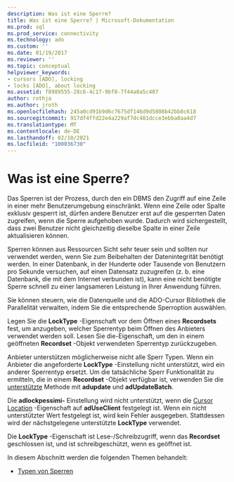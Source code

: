 ```yaml
---
description: Was ist eine Sperre?
title: Was ist eine Sperre? | Microsoft-Dokumentation
ms.prod: sql
ms.prod_service: connectivity
ms.technology: ado
ms.custom: ''
ms.date: 01/19/2017
ms.reviewer: ''
ms.topic: conceptual
helpviewer_keywords:
- cursors [ADO], locking
- locks [ADO], about locking
ms.assetid: f8989555-28c6-4c17-9bf8-7f44a8a5c407
author: rothja
ms.author: jroth
ms.openlocfilehash: 245a0cd91b9d6c7675df146d9d5808b42bb8c618
ms.sourcegitcommit: 917df4ffd22e4a229af7dc481dcce3ebba0aa4d7
ms.translationtype: MT
ms.contentlocale: de-DE
ms.lasthandoff: 02/10/2021
ms.locfileid: "100036730"
---
```

# <a name="what-is-a-lock"></a>Was ist eine Sperre?
Das Sperren ist der Prozess, durch den ein DBMS den Zugriff auf eine Zeile in einer mehr Benutzerumgebung einschränkt. Wenn eine Zeile oder Spalte exklusiv gesperrt ist, dürfen andere Benutzer erst auf die gesperrten Daten zugreifen, wenn die Sperre aufgehoben wurde. Dadurch wird sichergestellt, dass zwei Benutzer nicht gleichzeitig dieselbe Spalte in einer Zeile aktualisieren können.  
  
 Sperren können aus Ressourcen Sicht sehr teuer sein und sollten nur verwendet werden, wenn Sie zum Beibehalten der Datenintegrität benötigt werden. In einer Datenbank, in der Hunderte oder Tausende von Benutzern pro Sekunde versuchen, auf einen Datensatz zuzugreifen (z. b. eine Datenbank, die mit dem Internet verbunden ist), kann eine nicht benötigte Sperre schnell zu einer langsameren Leistung in Ihrer Anwendung führen.  
  
 Sie können steuern, wie die Datenquelle und die ADO-Cursor Bibliothek die Parallelität verwalten, indem Sie die entsprechende Sperroption auswählen.  
  
 Legen Sie die **LockType** -Eigenschaft vor dem Öffnen eines **Recordsets** fest, um anzugeben, welcher Sperrentyp beim Öffnen des Anbieters verwendet werden soll. Lesen Sie die-Eigenschaft, um den in einem geöffneten **Recordset** -Objekt verwendeten Sperrentyp zurückzugeben.  
  
 Anbieter unterstützen möglicherweise nicht alle Sperr Typen. Wenn ein Anbieter die angeforderte **LockType** -Einstellung nicht unterstützt, wird ein anderer Sperrentyp ersetzt. Um die tatsächliche Sperr Funktionalität zu ermitteln, die in einem **Recordset** -Objekt verfügbar ist, verwenden Sie die [unterstützte](../../../ado/reference/ado-api/supports-method.md) Methode mit **adupdate** und **adUpdateBatch**.  
  
 Die **adlockpessimi-** Einstellung wird nicht unterstützt, wenn die [Cursor Location](../../../ado/reference/ado-api/cursorlocation-property-ado.md) -Eigenschaft auf **adUseClient** festgelegt ist. Wenn ein nicht unterstützter Wert festgelegt ist, wird kein Fehler ausgegeben. Stattdessen wird der nächstgelegene unterstützte **LockType** verwendet.  
  
 Die **LockType** -Eigenschaft ist Lese-/Schreibzugriff, wenn das **Recordset** geschlossen ist, und ist schreibgeschützt, wenn es geöffnet ist.  
  
 In diesem Abschnitt werden die folgenden Themen behandelt:  
  
-   [Typen von Sperren](../../../ado/guide/data/types-of-locks.md)
